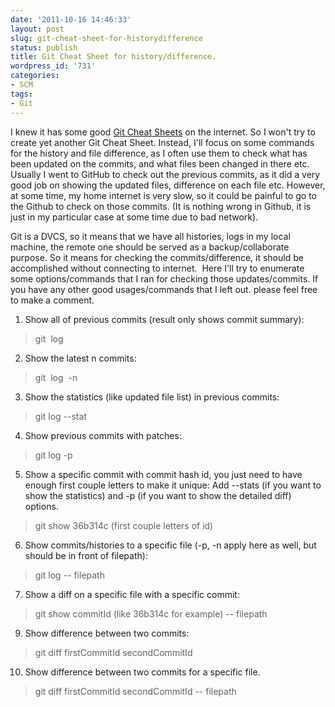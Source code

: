 ```yaml
---
date: '2011-10-16 14:46:33'
layout: post
slug: git-cheat-sheet-for-historydifference
status: publish
title: Git Cheat Sheet for history/difference.
wordpress_id: '731'
categories:
- SCM
tags:
- Git
---
```


I knew it has some good [Git Cheat Sheets](http://help.github.com/git-cheat-sheets/) on the internet. So I won't try to create yet another Git Cheat Sheet. Instead, I'll focus on some commands for the history and file difference, as I often use them to check what has been updated on the commits, and what files been changed in there etc. Usually I went to GitHub to check out the previous commits, as it did a very good job on showing the updated files, difference on each file etc. However, at some time, my home internet is very slow, so it could be painful to go to the Github to check on those commits. (It is nothing wrong in Github, it is just in my particular case at some time due to bad network).

Git is a DVCS, so it means that we have all histories, logs in my local machine, the remote one should be served as a backup/collaborate purpose. So it means for checking the commits/difference, it should be accomplished without connecting to internet.  Here I'll try to enumerate some options/commands that I ran for checking those updates/commits. If you have any other good usages/commands that I left out. please feel free to make a comment.

1. Show all of previous commits (result only shows commit summary):


> git  log


2. Show the latest n commits:


> git  log  -n


3. Show the statistics (like updated file list) in previous commits:


> git log --stat


4. Show previous commits with patches:


> git log -p


5. Show a specific commit with commit hash id, you just need to have enough first couple letters to make it unique:
Add --stats (if you want to show the statistics) and -p (if you want to show the detailed diff) options.


> git show 36b314c (first couple letters of id)


6. Show commits/histories to a specific file (-p, -n apply here as well, but should be in front of filepath):


> git log -- filepath


7. Show a diff on a specific file with a specific commit:


> git show commitId (like 36b314c for example) -- filepath


9. Show difference between two commits:


> git diff firstCommitId secondCommitId


10. Show difference between two commits for a specific file.
 

> git diff firstCommitId secondCommitId -- filepath




